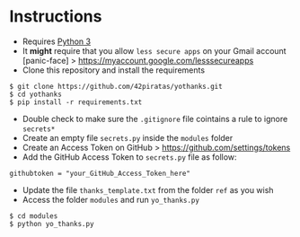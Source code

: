 # Instructions

- Requires [Python 3](https://www.python.org/downloads/)
- It **might** require that you allow `less secure apps` on your Gmail account [panic-face] > https://myaccount.google.com/lesssecureapps
- Clone this repository and install the requirements
```
$ git clone https://github.com/42piratas/yothanks.git
$ cd yothanks
$ pip install -r requirements.txt
```
- Double check to make sure the `.gitignore` file cointains a rule to ignore `secrets*`
- Create an empty file `secrets.py` inside the `modules` folder
- Create an Access Token on GitHub > https://github.com/settings/tokens
- Add the GitHub Access Token to `secrets.py` file as follow:
```
githubtoken = "your_GitHub_Access_Token_here"
```
<!--
- Run a Python interpreter and run the following to register your GMail credentials with [yagmail](http://yagmail.readthedocs.io/en/latest/setup.html):
```
 import yagmail
 yagmail.register('your_gmail_username','your_gmail_password')
```
  - For extra safety, create a `.yagmail` file in your home folder, containing only `your_gmail_username`
--->

- Update the file `thanks_template.txt` from the folder `ref` as you wish
- Access the folder `modules` and run `yo_thanks.py`
```
$ cd modules
$ python yo_thanks.py
```

